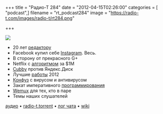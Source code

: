 +++
title = "Радио-Т 284"
date = "2012-04-15T02:26:00"
categories = [ "podcast",]
filename = "rt_podcast284"
image = "https://radio-t.com/images/radio-t/rt284.png"

+++

![](https://radio-t.com/images/radio-t/rt284.png)

- 20 лет [редактору](http://www.theverge.com/apps/2012/4/12/2944498/mac-text-editor-bbedit-celebrates-20-year-anniversary)
- Facebook купил себе [Instagram](http://habrahabr.ru/post/141765/). Весь.
- В сторону от прекрасного G+
- Netflix с [алгоритмом](http://arstechnica.com/gadgets/news/2012/04/netflix-never-used-its-1-million-algorithm-due-to-engineering-costs.ars) за $1М
- [Cubby](http://www.theverge.com/web/2012/4/12/2944613/logmein-cubby-cloud-storage) против Яндекс.Диск
- Лучшие [работы](http://mashable.com/2012/04/13/best-jobs/) 2012
- [Конфуз](http://www.forbes.com/sites/andygreenberg/2012/04/12/bug-in-removal-tool-for-flashback-mac-malware-deletes-user-settings/) с вирусом и антивирусом
- Закат императивного [программирования](http://fpcomplete.com/the-downfall-of-imperative-programming/)
- [Wemux](http://thechangelog.com/post/20986196780/wemux-multi-user-terminal-multiplexing-for-party-pair-pr) для тех, кто в паре
- Темы наших слушателей

[аудио](https://cdn.radio-t.com/rt_podcast284.mp3) • [radio-t.torrent](https://cdn.radio-t.com/torrents/rt_podcast284.mp3.torrent) • [лог чата](http://chat.radio-t.com/logs/radio-t-284.html) • [wiki](http://wiki.radio-t.com/%D0%92%D1%8B%D0%BF%D1%83%D1%81%D0%BA_284)<audio src="https://cdn.radio-t.com/rt_podcast284.mp3" preload="none"></audio>